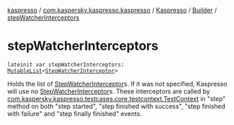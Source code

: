[kaspresso](../../../index.md) / [com.kaspersky.kaspresso.kaspresso](../../index.md) / [Kaspresso](../index.md) / [Builder](index.md) / [stepWatcherInterceptors](./step-watcher-interceptors.md)

# stepWatcherInterceptors

`lateinit var stepWatcherInterceptors: `[`MutableList`](https://kotlinlang.org/api/latest/jvm/stdlib/kotlin.collections/-mutable-list/index.html)`<`[`StepWatcherInterceptor`](../../../com.kaspersky.kaspresso.interceptors.watcher.testcase/-step-watcher-interceptor/index.md)`>`

Holds the list of [StepWatcherInterceptor](../../../com.kaspersky.kaspresso.interceptors.watcher.testcase/-step-watcher-interceptor/index.md)s.
If it was not specified, Kaspresso will use no [StepWatcherInterceptor](../../../com.kaspersky.kaspresso.interceptors.watcher.testcase/-step-watcher-interceptor/index.md)s.
These interceptors are called by [com.kaspersky.kaspresso.testcases.core.testcontext.TestContext](../../../com.kaspersky.kaspresso.testcases.core.testcontext/-test-context/index.md) in "step"
method on both "step started", "step finished with success", "step finished with failure" and
"step finally finished" events.

